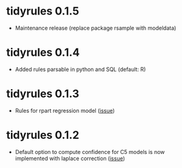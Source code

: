 # tidyrules 0.1.5

- Maintenance release (replace package rsample with modeldata)

# tidyrules 0.1.4

- Added rules parsable in python and SQL (default: R)

# tidyrules 0.1.3

- Rules for rpart regression model ([issue](https://github.com/talegari/tidyrules/issues/8))

# tidyrules 0.1.2

- Default option to compute confidence for C5 models is now implemented with laplace correction ([issue](https://github.com/talegari/tidyrules/issues/10))

